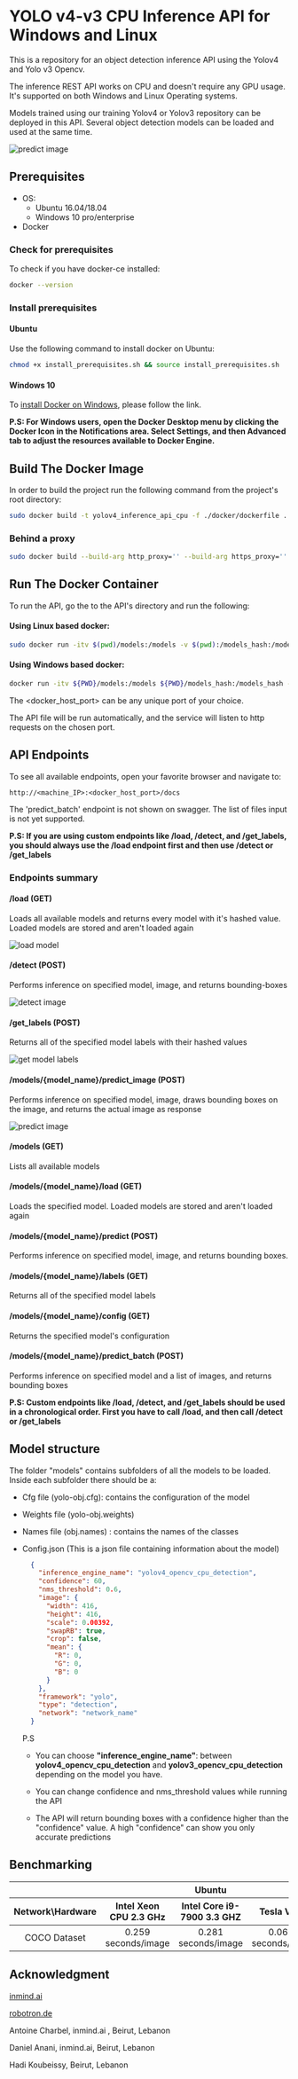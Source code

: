 # YOLO v4-v3 CPU Inference API for Windows and Linux

This is a repository for an object detection inference API using the Yolov4 and Yolo v3  Opencv.

The inference REST API works on CPU and doesn't require any GPU usage. It's supported on both Windows and Linux Operating systems.

Models trained using our training Yolov4 or Yolov3  repository can be deployed in this API. Several object detection models can be loaded and used at the same time.

![predict image](./docs/4.gif)

## Prerequisites

- OS:
  - Ubuntu 16.04/18.04
  - Windows 10 pro/enterprise
- Docker

### Check for prerequisites

To check if you have docker-ce installed:

```sh
docker --version
```

### Install prerequisites

#### Ubuntu

Use the following command to install docker on Ubuntu:

```sh
chmod +x install_prerequisites.sh && source install_prerequisites.sh
```

#### Windows 10

To [install Docker on Windows](https://docs.docker.com/docker-for-windows/install/), please follow the link.

**P.S: For Windows users, open the Docker Desktop menu by clicking the Docker Icon in the Notifications area. Select Settings, and then Advanced tab to adjust the resources available to Docker Engine.**

## Build The Docker Image

In order to build the project run the following command from the project's root directory:

```sh
sudo docker build -t yolov4_inference_api_cpu -f ./docker/dockerfile .
```
### Behind a proxy

```sh
sudo docker build --build-arg http_proxy='' --build-arg https_proxy='' -t yolov4_inference_api_cpu -f ./docker/dockerfile .
```

## Run The Docker Container

To run the API, go the to the API's directory and run the following:

#### Using Linux based docker:

```sh
sudo docker run -itv $(pwd)/models:/models -v $(pwd):/models_hash:/models_hash -p <docker_host_port>:7770 yolov4_inference_api_cpu
```
#### Using Windows based docker:

```sh
docker run -itv ${PWD}/models:/models ${PWD}/models_hash:/models_hash -p <docker_host_port>:7770 yolov4_inference_api_cpu
```

The <docker_host_port> can be any unique port of your choice.

The API file will be run automatically, and the service will listen to http requests on the chosen port.

## API Endpoints

To see all available endpoints, open your favorite browser and navigate to:

```
http://<machine_IP>:<docker_host_port>/docs
```
The 'predict_batch' endpoint is not shown on swagger. The list of files input is not yet supported.

**P.S: If you are using custom endpoints like /load, /detect, and /get_labels, you should always use the /load endpoint first and then use /detect or /get_labels**

### Endpoints summary

#### /load (GET)

Loads all available models and returns every model with it's hashed value. Loaded models are stored and aren't loaded again

![load model](./docs/1.gif)

#### /detect (POST)

Performs inference on specified model, image, and returns bounding-boxes

![detect image](./docs/3.gif)

#### /get_labels (POST)

Returns all of the specified model labels with their hashed values

![get model labels](./docs/2.gif)

#### /models/{model_name}/predict_image (POST)

Performs inference on specified model, image, draws bounding boxes on the image, and returns the actual image as response

![predict image](./docs/4.gif)

#### /models (GET)

Lists all available models

#### /models/{model_name}/load (GET)

Loads the specified model. Loaded models are stored and aren't loaded again

#### /models/{model_name}/predict (POST)

Performs inference on specified model, image, and returns bounding boxes.

#### /models/{model_name}/labels (GET)

Returns all of the specified model labels

#### /models/{model_name}/config (GET)

Returns the specified model's configuration

#### /models/{model_name}/predict_batch (POST)

Performs inference on specified model and a list of images, and returns bounding boxes

**P.S: Custom endpoints like /load, /detect, and /get_labels should be used in a chronological order. First you have to call /load, and then call /detect or /get_labels**

## Model structure

The folder "models" contains subfolders of all the models to be loaded.
Inside each subfolder there should be a:

- Cfg file (yolo-obj.cfg): contains the configuration of the model

- Weights file (yolo-obj.weights)

- Names file  (obj.names) : contains the names of the classes

- Config.json (This is a json file containing information about the model)

  ```json
    {
      "inference_engine_name": "yolov4_opencv_cpu_detection",
      "confidence": 60,
      "nms_threshold": 0.6,
      "image": {
        "width": 416,
        "height": 416,
        "scale": 0.00392,
        "swapRB": true,
        "crop": false,
        "mean": {
          "R": 0,
          "G": 0,
          "B": 0
        }
      },
      "framework": "yolo",
      "type": "detection",
      "network": "network_name"
    }
  ```
  P.S
  
  - You can choose **"inference_engine_name"**: between **yolov4_opencv_cpu_detection** and **yolov3_opencv_cpu_detection** depending on the model you have.
  
  - You can change confidence and nms_threshold values while running the API
  - The API will return bounding boxes with a confidence higher than the "confidence" value. A high "confidence" can show you only accurate predictions

## Benchmarking

<table>
    <thead align="center">
        <tr>
            <th></th>
            <th colspan=3>Ubuntu</th>
        </tr>
    </thead>
    <thead align="center">
        <tr>
            <th>Network\Hardware</th>
            <th>Intel Xeon CPU 2.3 GHz</th>
            <th>Intel Core i9-7900 3.3 GHZ</th>
            <th>Tesla V100</th>
        </tr>
    </thead>
    <tbody align="center">
        <tr>
            <td>COCO Dataset</td>
            <td>0.259 seconds/image</td>
            <td>0.281 seconds/image</td>
            <td>0.0691 seconds/image</td>
        </tr>
    </tbody>
</table>

## Acknowledgment

[inmind.ai](https://inmind.ai)

[robotron.de](https://robotron.de)

Antoine Charbel, inmind.ai , Beirut, Lebanon

Daniel Anani, inmind.ai, Beirut, Lebanon

Hadi Koubeissy, Beirut, Lebanon
